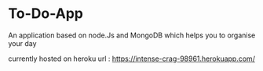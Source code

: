 # To-Do-App
An application based on node.Js and MongoDB which helps you to organise your day

currently hosted on heroku
url : https://intense-crag-98961.herokuapp.com/
